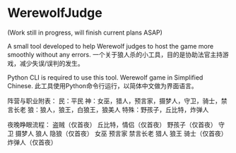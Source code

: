 # WerewolfJudge
(Work still in progress, will finish current plans ASAP)

A small tool developed to help Werewolf judges to host the game more smoothly without any errors. 
一个关于狼人杀的小工具，目的是协助法官主持游戏，减少失误/误判的发生。

Python CLI is required to use this tool. Werewolf game in Simplified Chinese.
此工具使用Python命令行运行，以简体中文做为界面语言。




阵营与职业附表：
民：平民
神：女巫，猎人，预言家，摄梦人，守卫，骑士，禁言长老
狼：狼人，狼王，白狼王，狼美人
特殊：野孩子，丘比特，炸弹人

夜晚睁眼流程：
盗贼（仅首夜）
丘比特，情侣（仅首夜）
野孩子（仅首夜）
守卫
摄梦人
狼人
隐狼（仅首夜）
女巫
预言家
禁言长老
猎人
狼王
骑士（仅首夜）
炸弹人（仅首夜）
